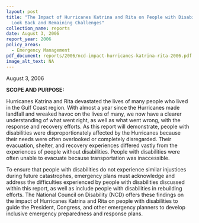 ```yaml
---
layout: post
title: "The Impact of Hurricanes Katrina and Rita on People with Disabilities: A
  Look Back and Remaining Challenges"
collection_name: reports
date: August 3, 2006
report_year: 2006
policy_areas:
  - Emergency Management
pdf_document: reports/2006/ncd-impact-hurricanes-katrina-rita-2006.pdf
image_alt_text: NA
---
```

August 3, 2006

**SCOPE AND PURPOSE:**

Hurricanes Katrina and Rita devastated the lives of many people who lived in the Gulf Coast region. With almost a year since the Hurricanes made landfall and wreaked havoc on the lives of many, we now have a clearer understanding of what went right, as well as what went wrong, with the response and recovery efforts. As this report will demonstrate, people with disabilities were disproportionately affected by the Hurricanes because their needs were often overlooked or completely disregarded. Their evacuation, shelter, and recovery experiences differed vastly from the experiences of people without disabilities. People with disabilities were often unable to evacuate because transportation was inaccessible. 

To ensure that people with disabilities do not experience similar injustices during future catastrophes, emergency plans must acknowledge and address the difficulties experienced by people with disabilities discussed within this report, as well as include people with disabilities in rebuilding efforts. The National Council on Disability (NCD) offers these findings on the impact of Hurricanes Katrina and Rita on people with disabilities to guide the President, Congress, and other emergency planners to develop inclusive emergency preparedness and response plans.